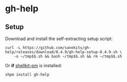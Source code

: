 # gh-help

## Setup

Download and install the self-extracting setup script:
```
curl -L https://github.com/sanekits/gh-help/releases/download/0.4.9/gh-help-setup-0.4.9.sh \
    -o ~/tmp$$.sh && bash ~/tmp$$.sh && rm ~/tmp$$.sh
```


Or **if** [shellkit-pm](https://github.com/sanekits/shellkit-pm) is installed:

    shpm install gh-help

##
